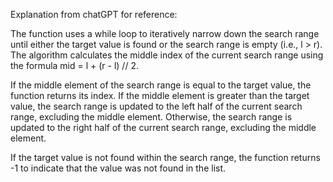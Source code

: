 Explanation from chatGPT for reference:

The function uses a while loop to iteratively narrow down the search range until either the target value is found or the search range is empty (i.e., l > r). The algorithm calculates the middle index of the current search range using the formula mid = l + (r - l) // 2.

If the middle element of the search range is equal to the target value, the function returns its index. If the middle element is greater than the target value, the search range is updated to the left half of the current search range, excluding the middle element. Otherwise, the search range is updated to the right half of the current search range, excluding the middle element.

If the target value is not found within the search range, the function returns -1 to indicate that the value was not found in the list.